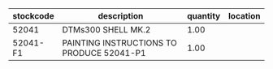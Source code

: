 |stockcode|description|quantity|location|
|---------|-----------|--------|--------|
|52041|DTMs300 SHELL MK.2|1.00||
|52041-F1|PAINTING INSTRUCTIONS TO PRODUCE 52041-P1|1.00||
